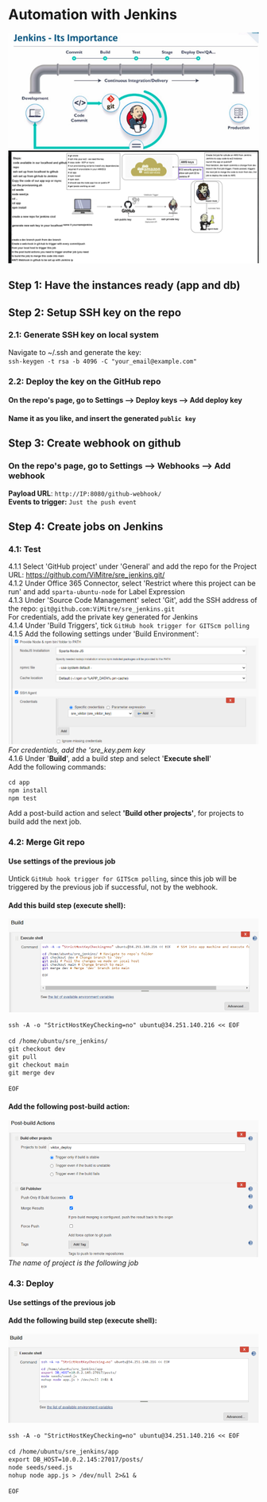 # Automation with Jenkins
![](img/jenkins.png)
![](img/diagram1.png)
## Step 1: Have the instances ready (app and db)
## Step 2: Setup SSH key on the repo
### 2.1: Generate SSH key on local system
Navigate to ~/.ssh and generate the key:<br>
`ssh-keygen -t rsa -b 4096 -C "your_email@example.com"`
### 2.2: Deploy the key on the GitHub repo
#### On the repo's page, go to **Settings --> Deploy keys --> Add deploy key**
#### Name it as you like, and insert the generated **`public key`**
## Step 3: Create webhook on github
### On the repo's page, go to **Settings --> Webhooks --> Add webhook**
**Payload URL**: `http://IP:8080/github-webhook/`<br>
**Events to trigger:** `Just the push event`
## Step 4: Create jobs on Jenkins
### 4.1: **Test**
4.1.1 Select 'GitHub project' under 'General' and add the repo for the Project URL: https://github.com/ViMitre/sre_jenkins.git/<br>
4.1.2 Under Office 365 Connector, select 'Restrict where this project can be run' and add `sparta-ubuntu-node` for Label Expression<br>
4.1.3 Under 'Source Code Management' select 'Git', add the SSH address of the repo: `git@github.com:ViMitre/sre_jenkins.git`<br>
For credentials, add the private key generated for Jenkins<br>
4.1.4 Under 'Build Triggers', tick `GitHub hook trigger for GITScm polling`<br>
4.1.5 Add the following settings under 'Build Environment':
![](img/build_env.png)
*For credentials, add the 'sre_key.pem key*<br>
4.1.6 Under '**Build**', add a build step and select '**Execute shell**' <br>
Add the following commands:
```
cd app
npm install
npm test
```

Add a post-build action and select **'Build other projects'**, for projects to build add the next job.

### 4.2: **Merge Git repo**
#### **Use settings of the previous job**
Untick `GitHub hook trigger for GITScm polling`, since this job will be triggered by the previous job if successful, not by the webhook.<br>
#### **Add this build step (execute shell):**
![](img/shell1.png)
```
ssh -A -o "StrictHostKeyChecking=no" ubuntu@34.251.140.216 << EOF

cd /home/ubuntu/sre_jenkins/
git checkout dev
git pull
git checkout main
git merge dev

EOF
```
#### **Add the following post-build action:**
![](img/post-build.PNG)
*The name of project is the following job*

### 4.3: **Deploy**
#### **Use settings of the previous job**
#### **Add the following build step (execute shell):**
![](img/post-build2.PNG)
```
ssh -A -o "StrictHostKeyChecking=no" ubuntu@34.251.140.216 << EOF	

cd /home/ubuntu/sre_jenkins/app
export DB_HOST=10.0.2.145:27017/posts/
node seeds/seed.js
nohup node app.js > /dev/null 2>&1 &

EOF
```
